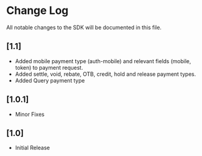 # Change Log
All notable changes to the SDK will be documented in this file.


## [1.1]
- Added mobile payment type (auth-mobile) and relevant fields (mobile, token) to payment request.
- Added settle, void, rebate, OTB, credit, hold and release payment types.
- Added Query payment type
 

## [1.0.1]
- Minor Fixes

## [1.0]
- Initial Release
